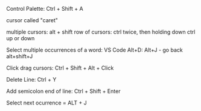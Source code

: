 Control Palette: Ctrl + Shift  + A 

cursor called "caret"

multiple cursors: alt + shift
row of cursors: ctrl twice, then holding down ctrl up or down


Select multiple occurrences of a word: VS Code Alt+D: Alt+J - go back alt+shift+J 

Click drag cursors: Ctrl + Shift + Alt + Click

Delete Line: Ctrl + Y

Add semicolon end of line: Ctrl + Shift + Enter

Select next ocurrence = ALT + J